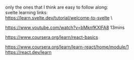 only the ones that I think are easy to follow along: \
svelte learning links: \
https://learn.svelte.dev/tutorial/welcome-to-svelte \

https://www.youtube.com/watch?v=bMknfKXIFA8
13mins


https://www.coursera.org/learn/react-basics

https://www.coursera.org/learn/learn-react/home/module/1
https://react.dev/learn
